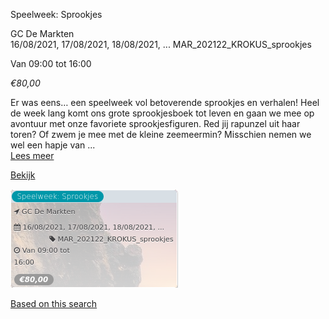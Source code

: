 Speelweek: Sprookjes

GC De Markten  
16/08/2021, 17/08/2021, 18/08/2021, ... MAR\_202122\_KROKUS\_sprookjes  

Van 09:00 tot 16:00

*€80,00*

  

Er was eens… een speelweek vol betoverende sprookjes en verhalen! Heel de week lang komt ons grote sprookjesboek tot leven en gaan we mee op avontuur met onze favoriete sprookjesfiguren. Red jij rapunzel uit haar toren? Of zwem je mee met de kleine zeemeermin? Misschien nemen we wel een hapje van ...  
[Lees meer](https://tickets.vgc.be/activity/subscribe/MAR_202122_KROKUS_sprookjes)

[Bekijk](https://tickets.vgc.be/activity/subscribe/MAR_202122_KROKUS_sprookjes)

![](72422.png)

[Based on this search](https://tickets.vgc.be/activity/index?&vrijeplaatsen=1&Age%5B%5D=3%2C5&entity=244)